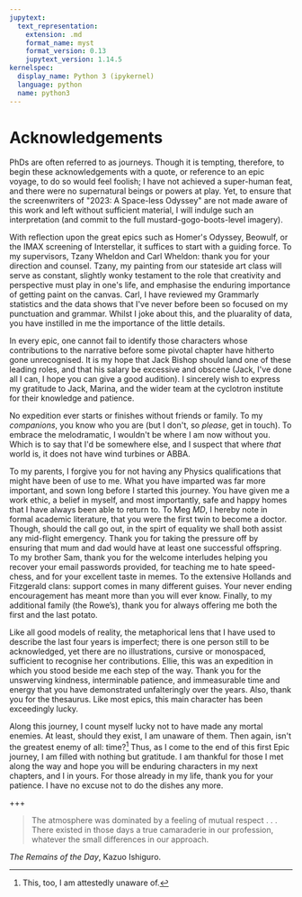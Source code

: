 ```yaml
---
jupytext:
  text_representation:
    extension: .md
    format_name: myst
    format_version: 0.13
    jupytext_version: 1.14.5
kernelspec:
  display_name: Python 3 (ipykernel)
  language: python
  name: python3
---
```


# Acknowledgements

PhDs are often referred to as journeys. Though it is tempting, therefore, to begin these acknowledgements with a quote, or reference to an epic voyage, to do so would feel foolish; I have not achieved a super-human feat, and there were no supernatural beings or powers at play. Yet, to ensure that the screenwriters of "2023: A Space-less Odyssey" are not made aware of this work and left without sufficient material, I will indulge such an interpretation (and commit to the full mustard-gogo-boots-level imagery).

With reflection upon the great epics such as Homer's Odyssey, Beowulf, or the IMAX screening of Interstellar, it suffices to start with a guiding force. To my supervisors, Tzany Wheldon and Carl Wheldon: thank you for your direction and counsel. Tzany, my painting from our stateside art class will serve as constant, slightly wonky testament to the role that creativity and perspective must play in one's life, and emphasise the enduring importance of getting paint on the canvas. Carl, I have reviewed my Grammarly statistics and the data shows that I've never before been so focused on my punctuation and grammar. Whilst I joke about this, and the pluarality of data, you have instilled in me the importance of the little details. 

In every epic, one cannot fail to identify those characters whose contributions to the narrative before some pivotal chapter have hitherto gone unrecognised. It is my hope that Jack Bishop should land one of these leading roles, and that his salary be excessive and obscene (Jack, I've done all I can, I hope you can give a good audition). I sincerely wish to express my gratitude to Jack, Marina, and the wider team at the cyclotron institute for their knowledge and patience. 

No expedition ever starts or finishes without friends or family. To my _companions_, you know who you are (but I don't, so _please_, get in touch). To embrace the melodramatic, I wouldn't be where I am now without you. Which is to say that I'd be somewhere else, and I suspect that where _that_ world is, it does not have wind turbines or ABBA.

To my parents, I forgive you for not having any Physics qualifications that might have been of use to me. What you have imparted was far more important, and sown long before I started this journey. You have given me a work ethic, a belief in myself, and most importantly, safe and happy homes that I have always been able to return to. To Meg _MD_, I hereby note in formal academic literature, that you were the first twin to become a doctor. Though, should the call go out, in the spirt of equality we shall both assist any mid-flight emergency. Thank you for taking the pressure off by ensuring that mum and dad would have at least one successful offspring. To my brother Sam, thank you for the welcome interludes helping you recover your email passwords provided, for teaching me to hate speed-chess, and for your excellent taste in memes. To the extensive Hollands and Fitzgerald clans: support comes in many different guises. Your never ending encouragement has meant more than you will ever know. Finally, to my additional family (the Rowe’s), thank you for always offering me both the first and the last potato. 

Like all good models of reality, the metaphorical lens that I have used to describe the last four years is imperfect; there is one person still to be acknowledged, yet there are no illustrations, cursive or monospaced, sufficient to recognise her contributions. Ellie, this was an expedition in which you stood beside me each step of the way. Thank you for the unswerving kindness, interminable patience, and immeasurable time and energy that you have demonstrated unfalteringly over the years. Also, thank you for the thesaurus. Like most epics, this main character has been exceedingly lucky.

Along this journey, I count myself lucky not to have made any mortal enemies. At least, should they exist, I am unaware of them. Then again, isn't the greatest enemy of all: time?[^1] Thus, as I come to the end of this first Epic journey, I am filled with nothing but gratitude. I am thankful for those I met along the way and hope you will be enduring characters in my next chapters, and I in yours. For those already in my life, thank you for your patience. I have no excuse not to do the dishes any more.

[^1]: This, too, I am attestedly unaware of.

+++

> The atmosphere was dominated by a feeling of mutual respect . . . There existed in those days a true camaraderie in our profession, whatever the small differences in our approach.  

_The Remains of the Day_, Kazuo Ishiguro.
